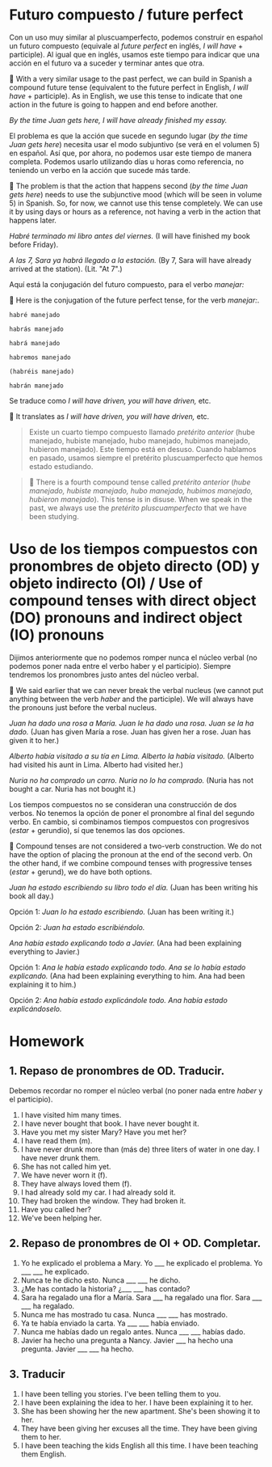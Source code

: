 # Futuro compuesto / future perfect

Con un uso muy similar al pluscuamperfecto, podemos construir en español un futuro compuesto 
(equivale al *future perfect* en inglés, *I will have* + participle). Al igual que en inglés, 
usamos este tiempo para indicar que una acción en el futuro va a suceder y terminar antes que otra.

💂 With a very similar usage to the past perfect, we can build in Spanish a compound future tense
(equivalent to the future perfect in English, *I will have* + participle). As in English,
we use this tense to indicate that one action in the future is going to happen and end before another.

*By the time Juan gets here, I will have already finished my essay.*

El problema es que la acción que sucede en segundo lugar (*by the time Juan gets here*) necesita usar 
el modo subjuntivo (se verá en el volumen 5) en español. Así que, por ahora, no podemos usar este 
tiempo de manera completa. Podemos usarlo utilizando días u horas como referencia, no teniendo un 
verbo en la acción que sucede más tarde.

💂 The problem is that the action that happens second (*by the time Juan gets here*) 
needs to use the subjunctive mood (which will be seen in volume 5) in Spanish.
So, for now, we cannot use this tense completely.
We can use it by using days or hours as a reference, not having a verb in the action that happens later.

*Habré terminado mi libro antes del viernes.* (I will have finished my book before Friday).

*A las 7, Sara ya habrá llegado a la estación.* (By 7, Sara will have already arrived at the
station). (Lit. "At 7".)

Aquí está la conjugación del futuro compuesto, para el verbo *manejar:* 

💂 Here is the conjugation of the future perfect tense, for the verb *manejar:*.

    habré manejado 
    
    habrás manejado 
    
    habrá manejado 
    
    habremos manejado 
    
    (habréis manejado)
    
    habrán manejado

Se traduce como *I will have driven, you will have driven,* etc.

💂 It translates as *I will have driven, you will have driven,* etc.

> Existe un cuarto tiempo compuesto llamado *pretérito anterior* (hube manejado, hubiste manejado, 
hubo manejado, hubimos manejado, hubieron manejado). Este tiempo está en desuso. Cuando hablamos 
en pasado, usamos siempre el pretérito pluscuamperfecto que hemos estado estudiando.

> 💂 There is a fourth compound tense called *pretérito anterior* (*hube manejado, hubiste manejado,
hubo manejado, hubimos manejado, hubieron manejado*). This tense is in disuse. When we speak
in the past, we always use the *pretérito pluscuamperfecto* that we have been studying.

# Uso de los tiempos compuestos con pronombres de objeto directo (OD) y objeto indirecto (OI) / Use of compound tenses with direct object (DO) pronouns and indirect object (IO) pronouns

Dijimos anteriormente que no podemos romper nunca el núcleo verbal (no podemos poner nada entre el verbo haber 
y el participio). Siempre tendremos los pronombres justo antes del núcleo verbal.

💂 We said earlier that we can never break the verbal nucleus (we cannot put anything between the verb *haber* and the participle).
We will always have the pronouns just before the verbal nucleus.

*Juan ha dado una rosa a María. Juan le ha dado una rosa. Juan se la ha dado.*
(Juan has given María a rose. Juan has given her a rose. Juan has given it to her.)

*Alberto había visitado a su tía en Lima. Alberto la había visitado.*
(Alberto had visited his aunt in Lima. Alberto had visited her.)

*Nuria no ha comprado un carro. Nuria no lo ha comprado.*
(Nuria has not bought a car. Nuria has not bought it.)

Los tiempos compuestos no se consideran una construcción de dos verbos. No tenemos la opción de 
poner el pronombre al final del segundo verbo. En cambio, si combinamos tiempos compuestos con 
progresivos (*estar* + gerundio), sí que tenemos las dos opciones.

💂 Compound tenses are not considered a two-verb construction. We do not have the option of
placing the pronoun at the end of the second verb. On the other hand, if we combine compound tenses with
progressive tenses (*estar* + gerund), we do have both options.

*Juan ha estado escribiendo su libro todo el día.*
(Juan has been writing his book all day.)

Opción 1: *Juan lo ha estado escribiendo.* (Juan has been writing it.)

Opción 2: *Juan ha estado escribiéndolo.*

*Ana había estado explicando todo a Javier.* (Ana had been explaining everything to Javier.)

Opción 1: *Ana le había estado explicando todo. Ana se lo había estado explicando.*
(Ana had been explaining everything to him. Ana had been explaining it to him.)

Opción 2: *Ana había estado explicándole todo. Ana había estado explicándoselo.*

# Homework

## 1. Repaso de pronombres de OD. Traducir. 

Debemos recordar no romper el núcleo verbal (no poner nada entre *haber* y el participio).

1. I have visited him many times.
2. I have never bought that book. I have never bought it.
3. Have you met my sister Mary? Have you met her?
4. I have read them (m).
5. I have never drunk more than (más de) three liters of water in one day. I have never drunk them.
6. She has not called him yet.
7. We have never worn it (f).
8. They have always loved them (f).
9. I had already sold my car. I had already sold it.
10. They had broken the window. They had broken it.
11. Have you called her?
12. We've been helping her.

## 2. Repaso de pronombres de OI + OD. Completar.

1. Yo he explicado el problema a Mary. Yo ___ he explicado el problema. Yo ___ ___ he explicado.
2. Nunca te he dicho esto. Nunca ___ ___ he dicho.
3. ¿Me has contado la historia? ¿___ ___ has contado?
4. Sara ha regalado una flor a María. Sara ___ ha regalado una flor. Sara ___ ___ ha regalado.
5. Nunca me has mostrado tu casa. Nunca ___ ___ has mostrado.
6. Ya te había enviado la carta. Ya ___ ___ había enviado.
7. Nunca me habías dado un regalo antes. Nunca ___ ___ habías dado.
8. Javier ha hecho una pregunta a Nancy. Javier ___ ha hecho una pregunta. Javier ___ ___ ha
   hecho.

## 3. Traducir

1. I have been telling you stories. I've been telling them to you.
2. I have been explaining the idea to her. I have been explaining it to her.
3. She has been showing her the new apartment. She's been showing it to her.
4. They have been giving her excuses all the time. They have been giving them to her.
5. I have been teaching the kids English all this time. I have been teaching them English.
